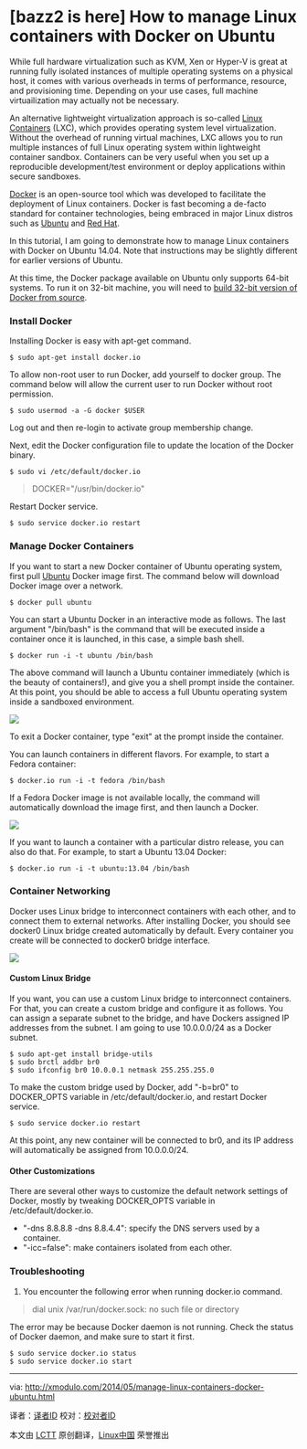 [bazz2 is here]
How to manage Linux containers with Docker on Ubuntu
================================================================================
While full hardware virtualization such as KVM, Xen or Hyper-V is great at running fully isolated instances of multiple operating systems on a physical host, it comes with various overheads in terms of performance, resource, and provisioning time. Depending on your use cases, full machine virtuailization may actually not be necessary.

An alternative lightweight virtualization approach is so-called [Linux Containers][1] (LXC), which provides operating system level virtualization. Without the overhead of running virtual machines, LXC allows you to run multiple instances of full Linux operating system within lightweight container sandbox. Containers can be very useful when you set up a reproducible development/test environment or deploy applications within secure sandboxes.

[Docker][2] is an open-source tool which was developed to facilitate the deployment of Linux containers. Docker is fast becoming a de-facto standard for container technologies, being embraced in major Linux distros such as [Ubuntu][3] and [Red Hat][4].

In this tutorial, I am going to demonstrate how to manage Linux containers with Docker on Ubuntu 14.04. Note that instructions may be slightly different for earlier versions of Ubuntu.

At this time, the Docker package available on Ubuntu only supports 64-bit systems. To run it on 32-bit machine, you will need to [build 32-bit version of Docker from source][5].

### Install Docker ###

Installing Docker is easy with apt-get command.

    $ sudo apt-get install docker.io

To allow non-root user to run Docker, add yourself to docker group. The command below will allow the current user to run Docker without root permission.

    $ sudo usermod -a -G docker $USER

Log out and then re-login to activate group membership change.

Next, edit the Docker configuration file to update the location of the Docker binary.

    $ sudo vi /etc/default/docker.io

> DOCKER="/usr/bin/docker.io"

Restart Docker service.

    $ sudo service docker.io restart

### Manage Docker Containers ###

If you want to start a new Docker container of Ubuntu operating system, first pull [Ubuntu][6] Docker image first. The command below will download Docker image over a network.

    $ docker pull ubuntu

You can start a Ubuntu Docker in an interactive mode as follows. The last argument "/bin/bash" is the command that will be executed inside a container once it is launched, in this case, a simple bash shell.

    $ docker run -i -t ubuntu /bin/bash

The above command will launch a Ubuntu container immediately (which is the beauty of containers!), and give you a shell prompt inside the container. At this point, you should be able to access a full Ubuntu operating system inside a sandboxed environment.

![](https://farm6.staticflickr.com/5515/13892198519_dfb9481af6_z.jpg)

To exit a Docker container, type "exit" at the prompt inside the container.

You can launch containers in different flavors. For example, to start a Fedora container:

    $ docker.io run -i -t fedora /bin/bash

If a Fedora Docker image is not available locally, the command will automatically download the image first, and then launch a Docker.

![](https://farm8.staticflickr.com/7427/14079294164_0ccabde57a.jpg)

If you want to launch a container with a particular distro release, you can also do that. For example, to start a Ubuntu 13.04 Docker:

    $ docker.io run -i -t ubuntu:13.04 /bin/bash

### Container Networking ###

Docker uses Linux bridge to interconnect containers with each other, and to connect them to external networks. After installing Docker, you should see docker0 Linux bridge created automatically by default. Every container you create will be connected to docker0 bridge interface.

![](https://farm6.staticflickr.com/5462/14078810715_513764848b_z.jpg)

#### Custom Linux Bridge ####

If you want, you can use a custom Linux bridge to interconnect containers. For that, you can create a custom bridge and configure it as follows. You can assign a separate subnet to the bridge, and have Dockers assigned IP addresses from the subnet. I am going to use 10.0.0.0/24 as a Docker subnet.

    $ sudo apt-get install bridge-utils
    $ sudo brctl addbr br0
    $ sudo ifconfig br0 10.0.0.1 netmask 255.255.255.0

To make the custom bridge used by Docker, add "-b=br0" to DOCKER_OPTS variable in /etc/default/docker.io, and restart Docker service.

    $ sudo service docker.io restart

At this point, any new container will be connected to br0, and its IP address will automatically be assigned from 10.0.0.0/24.

#### Other Customizations ####

There are several other ways to customize the default network settings of Docker, mostly by tweaking DOCKER_OPTS variable in /etc/default/docker.io.

- "-dns 8.8.8.8 -dns 8.8.4.4": specify the DNS servers used by a container.
- "-icc=false": make containers isolated from each other. 

### Troubleshooting ###

1. You encounter the following error when running docker.io command.

> dial unix /var/run/docker.sock: no such file or directory

The error may be because Docker daemon is not running. Check the status of Docker daemon, and make sure to start it first.

    $ sudo service docker.io status
    $ sudo service docker.io start 

--------------------------------------------------------------------------------

via: http://xmodulo.com/2014/05/manage-linux-containers-docker-ubuntu.html

译者：[译者ID](https://github.com/译者ID) 校对：[校对者ID](https://github.com/校对者ID)

本文由 [LCTT](https://github.com/LCTT/TranslateProject) 原创翻译，[Linux中国](http://linux.cn/) 荣誉推出

[1]:https://linuxcontainers.org/
[2]:https://www.docker.io/
[3]:http://blog.docker.io/2014/04/docker-in-ubuntu-ubuntu-in-docker/
[4]:http://www.redhat.com/about/news/press-archive/2014/4/red-hat-docker-expand-collaboration
[5]:http://mwhiteley.com/linux-containers/2013/08/31/docker-on-i386.html
[6]:http://xmodulo.com/go/ubuntubook
